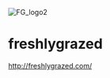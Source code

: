 ![FG_logo2](https://user-images.githubusercontent.com/623755/115815891-dc02fc00-a3c5-11eb-9120-a38f94801b3b.jpg)

# freshlygrazed

http://freshlygrazed.com/
